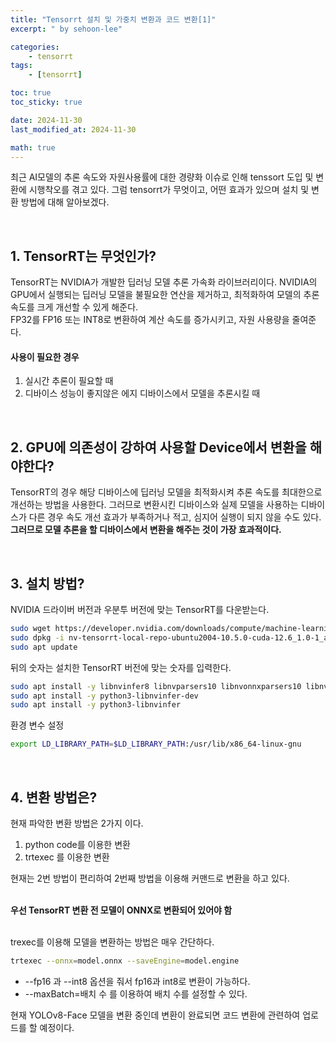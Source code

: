 ```yaml
---
title: "Tensorrt 설치 및 가중치 변환과 코드 변환[1]"
excerpt: " by sehoon-lee"

categories:
    - tensorrt
tags:
    - [tensorrt]

toc: true
toc_sticky: true

date: 2024-11-30
last_modified_at: 2024-11-30

math: true
---
```


최근 AI모델의 추론 속도와 자원사용률에 대한 경량화 이슈로 인해 tenssort 도입 및 변환에 시행착오를 겪고 있다. 그럼 tensorrt가 무엇이고, 어떤 효과가 있으며 설치 및 변환 방법에 대해 알아보겠다.

<br>

## 1. TensorRT는 무엇인가?

TensorRT는 NVIDIA가 개발한 딥러닝 모델 추론 가속화 라이브러리이다. NVIDIA의 GPU에서 실행되는 딥러닝 모델을 불필요한 연산을 제거하고, 최적화하여 모델의 추론 속도를 크게 개선할 수 있게 해준다. <br>
FP32를 FP16 또는 INT8로 변환하여 계산 속도를 증가시키고, 자원 사용량을 줄여준다.

#### 사용이 필요한 경우
1. 실시간 추론이 필요할 때
2. 디바이스 성능이 좋지않은 에지 디바이스에서 모델을 추론시킬 때

<br>

## 2. GPU에 의존성이 강하여 사용할 Device에서 변환을 해야한다?
TensorRT의 경우 해당 디바이스에 딥러닝 모델을 최적화시켜 추론 속도를 최대한으로 개선하는 방법을 사용한다. 그러므로 변환시킨 디바이스와 실제 모델을 사용하는 디바이스가 다른 경우 속도 개선 효과가 부족하거나 적고, 심지어 실행이 되지 않을 수도 있다. <br>
__그러므로 모델 추론을 할 디바이스에서 변환을 해주는 것이 가장 효과적이다.__

<br>

## 3. 설치 방법?

NVIDIA 드라이버 버전과 우분투 버전에 맞는 TensorRT를 다운받는다.

```bash
sudo wget https://developer.nvidia.com/downloads/compute/machine-learning/tensorrt/10.5.0/local_repo/nv-tensorrt-local-repo-ubuntu2004-10.5.0-cuda-12.6_1.0-1_amd64.deb
sudo dpkg -i nv-tensorrt-local-repo-ubuntu2004-10.5.0-cuda-12.6_1.0-1_amd64.deb
sudo apt update
```

뒤의 숫자는 설치한 TensorRT 버전에 맞는 숫자를 입력한다.
```bash
sudo apt install -y libnvinfer8 libnvparsers10 libnvonnxparsers10 libnvinfer-plugin10
sudo apt install -y python3-libnvinfer-dev
sudo apt install -y python3-libnvinfer
```

환경 변수 설정
```bash
export LD_LIBRARY_PATH=$LD_LIBRARY_PATH:/usr/lib/x86_64-linux-gnu
```
<br>

## 4. 변환 방법은?
현재 파악한 변환 방법은 2가지 이다. <br>
1. python code를 이용한 변환
2. trtexec 를 이용한 변환 

현재는 2번 방법이 편리하여 2번째 방법을 이용해 커맨드로 변환을 하고 있다. <br>

<br>__우선 TensorRT 변환 전 모델이 ONNX로 변환되어 있어야 함__ <br>

<br>
trexec를 이용해 모델을 변환하는 방법은 매우 간단하다.

```bash
trtexec --onnx=model.onnx --saveEngine=model.engine
```

* --fp16 과 --int8 옵션을 줘서 fp16과 int8로 변환이 가능하다.
* --maxBatch=배치 수 를 이용하여 배치 수를 설정할 수 있다.

현재 YOLOv8-Face 모델을 변환 중인데 변환이 완료되면 코드 변환에 관련하여 업로드를 할 예정이다.